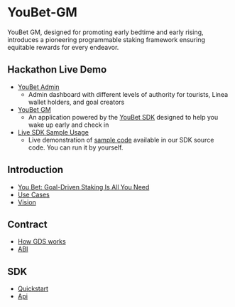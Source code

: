 # YouBet-GM

YouBet GM, designed for promoting early bedtime and early rising, introduces a pioneering programmable staking framework ensuring equitable rewards for every endeavor.

## Hackathon Live Demo

- [YouBet Admin](https://youbet-admin.vercel.app/goals)
  - Admin dashboard with different levels of authority for tourists, Linea wallet holders, and goal creators
- [YouBet GM](http://121.40.102.77:5000/)
  - An application powered by the [YouBet SDK](https://www.npmjs.com/package/youbet-sdk) designed to help you wake up early and check in
- [Live SDK Sample Usage](https://37hedj53hqh8y.ahost.marscode.site/)
  - Live demonstration of [sample code](https://github.com/YoubetDao/youbet-sdk/tree/main/examples/simple-react) available in our SDK source code. You can run it by yourself.

## Introduction

- [You Bet: Goal-Driven Staking Is All You Need](https://youbetdao.github.io/introduction/introduction)
- [Use Cases](https://youbetdao.github.io/introduction/use-cases)
- [Vision](https://youbetdao.github.io/introduction/vision)

## Contract

- [How GDS works](https://youbetdao.github.io/contract/how-gds-works)
- [ABI](https://youbetdao.github.io/contract/abi)

## SDK

- [Quickstart](https://youbetdao.github.io/sdk/quickstart)
- [Api](https://youbetdao.github.io/sdk/api)